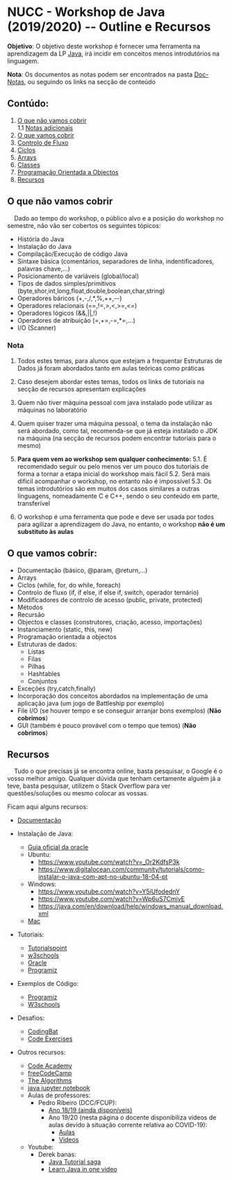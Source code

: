 # NUCC - Workshop de Java (2019/2020) -- Outline e Recursos
   **Objetivo**: O objetivo deste workshop é fornecer uma ferramenta na aprendizagem da LP [Java](https://howtodoinjava.com/java/basics/what-is-java-programming-language/), irá incidir em conceitos menos introdutórios na linguagem.
   
**Nota**: Os documentos as notas podem ser encontrados na pasta [Doc-Notas](https://github.com/eamorgado/NUCC-2019-2020-Java/tree/master/Docs-Notas), ou seguindo os links na secção de conteúdo

## Contúdo:
   1. [O que não vamos cobrir](#O-que-não-vamos-cobrir)  
       1.1 [Notas adicionais](#Nota)     
   2. [O que vamos cobrir](#O-que-vamos-cobrir) 
   3. [Controlo de Fluxo](https://github.com/eamorgado/NUCC-2019-2020-Java/blob/master/Docs-Notas/Controlo%20de%20Fluxo.md)
   4. [Ciclos](https://github.com/eamorgado/NUCC-2019-2020-Java/blob/master/Docs-Notas/Ciclos.md)
   5. [Arrays](https://github.com/eamorgado/NUCC-2019-2020-Java/blob/master/Docs-Notas/Arrays.md)
   6. [Classes](https://github.com/eamorgado/NUCC-2019-2020-Java/blob/master/Docs-Notas/Classes.md)
   7. [Programação Orientada a Objectos](https://github.com/eamorgado/NUCC-2019-2020-Java/blob/master/Docs-Notas/Programa%C3%A7%C3%A3o%20Orientada%20a%20Objetos.md)
   7. [Recursos](#Recursos)
   
## O que não vamos cobrir
&nbsp;&nbsp;&nbsp;&nbsp;Dado ao tempo do workshop, o público alvo e a posição do workshop no semestre, não vão ser cobertos os seguintes tópicos:
*    História do Java
*    Instalação do Java
*    Compilação/Execução de código Java
*    Sintaxe básica (comentários, separadores de linha, indentificadores, palavras chave,...)
*    Posicionamento de variáveis (global/local)
*    Tipos de dados simples/primitivos (byte,shor,int,long,float,double,boolean,char,string)
*    Operadores báricos (+,-,/,*,%,++,--)
*    Operadores relacionais (==,!=,>,<,>=,<=)
*    Operadores lógicos (&&,||,!)
*    Operadores de atribuição (=,+=,-=,*=,...)
*    I/O (Scanner)

### Nota
1.  Todos estes temas, para alunos que estejam a frequentar Estruturas de Dados 
já foram abordados tanto em aulas teóricas como práticas

2.  Caso desejem abordar estes temas, todos os links de tutoriais na secção de recursos apresentam explicações
3.  Quem não tiver máquina pessoal com java instalado pode utilizar as máquinas no laboratório

4.  Quem quiser trazer uma máquina pessoal, o tema da instalação não será abordado, como tal, recomenda-se que já esteja instalado o JDK na máquina (na secção de recursos podem encontrar tutoriais para o mesmo)

5.  **Para quem vem ao workshop sem qualquer conhecimento:**
   5.1. É recomendado seguir ou pelo menos ver um pouco dos tutoriais de forma a tornar a etapa inicial do workshop mais fácil
   5.2. Será mais difícil acompanhar o workshop, no entanto não é impossível
   5.3. Os temas introdutórios são em muitos dos casos similares a outras linguagens, nomeadamente C e C++, sendo o seu conteúdo em parte, transferível

6.  O workshop é uma ferramenta que pode e deve ser usada por todos para agilizar a aprendizagem do Java, no entanto, o workshop **não é um substituto às aulas**

## O que vamos cobrir:
*  Documentação (básico, @param, @return,...) 
*  Arrays 
*  Ciclos (while, for, do while, foreach)  
*  Controlo de fluxo (if, if else, if else if, switch, operador ternário) 
*  Modificadores de controlo de acesso (public, private, protected)
*  Métodos 
*  Recursão
*  Objectos e classes (construtores, criação, acesso, importações) 
*  Instanciamento (static, this, new) 
*  Programação orientada a objectos
*  Estruturas de dados:
   *  Listas
   *  Filas
   *  Pilhas
   *  Hashtables
   *  Conjuntos
*  Exceções (try,catch,finally)
*  Incorporação dos conceitos abordados na implementação de uma aplicação java (um jogo de Battleship por exemplo)
*  File I/O (se houver tempo e se conseguir arranjar bons exemplos) (**Não cobrimos**)
*  GUI (também é pouco provável com o tempo que temos) (**Não cobrimos**)


## Recursos
&nbsp;&nbsp;&nbsp;&nbsp;Tudo o que precisas já se encontra online, basta pesquisar, o Google é o vosso melhor amigo. Qualquer dúvida que tenham certamente alguém já a teve, basta pesquisar, utilizem o Stack Overflow para ver questões/soluções ou mesmo colocar as vossas.

Ficam aqui alguns recursos:
* [Documentação](https://docs.oracle.com/javase/8/docs/api/)
* Instalação de Java:
  * [Guia oficial da oracle](https://java.com/en/download/help/download_options.xml)
  * Ubuntu: 
    * https://www.youtube.com/watch?v=_Or2KdfsP3k
    * https://www.digitalocean.com/community/tutorials/como-instalar-o-java-com-apt-no-ubuntu-18-04-pt
  * Windows:
    * https://www.youtube.com/watch?v=Y5iUfodednY
    * https://www.youtube.com/watch?v=Wp6uS7CmivE
    * https://java.com/en/download/help/windows_manual_download.xml
  * [Mac](https://www.youtube.com/watch?v=28Hrvrzg3Q0)

* Tutoriais:
  * [Tutorialspoint](https://www.tutorialspoint.com/java/index.htm)
  * [w3schools](https://www.w3schools.com/java/default.asp)
  * [Oracle](https://docs.oracle.com/javase/tutorial/)
  * [Programiz](https://www.programiz.com/java-programming)

* Exemplos de Código:
  * [Programiz](https://www.programiz.com/java-programming/examples)
  * [W3schools](https://www.w3schools.com/java/java_examples.asp)

* Desafios:
  * [CodingBat](https://codingbat.com/java)
  * [Code Exercises](https://code-exercises.com/)

* Outros recursos:
  * [Code Academy](https://www.codecademy.com/learn/learn-java)
  * [freeCodeCamp](https://guide.freecodecamp.org/java/)
  * [The Algorithms](https://github.com/TheAlgorithms/Java)
  * [java jupyter notebook](https://mybinder.org/v2/gh/SpencerPark/ijava-binder/master)
  * Aulas de professores:
    * Pedro Ribeiro (DCC/FCUP):
      * [Ano 18/19 (ainda disponíveis)](https://www.dcc.fc.up.pt/~pribeiro/aulas/edados1819/apoio.html#slides)
      * Ano 19/20 (nesta página o docente disponibiliza videos de aulas devido à situação corrente relativa ao COVID-19): 
        * [Aulas](https://www.dcc.fc.up.pt/~pribeiro/aulas/edados1920/apoio.html#slides)
        * [Videos](https://www.dcc.fc.up.pt/~pribeiro/aulas/edados1920/videos/index.html)
  * Youtube:
    * Derek banas:
      * [Java Tutorial saga](https://www.youtube.com/watch?v=TBWX97e1E9g&list=PLE7E8B7F4856C9B19)
      * [Learn Java in one video](https://www.youtube.com/watch?v=n-xAqcBCws4)



